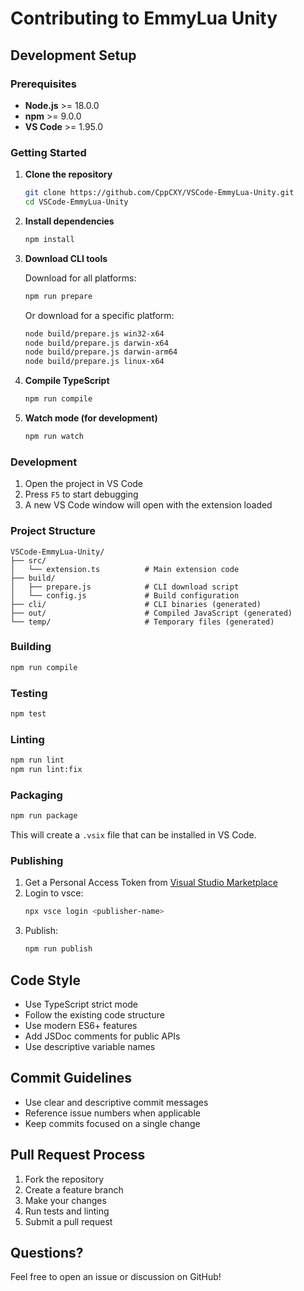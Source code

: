 # Contributing to EmmyLua Unity

## Development Setup

### Prerequisites

- **Node.js** >= 18.0.0
- **npm** >= 9.0.0
- **VS Code** >= 1.95.0

### Getting Started

1. **Clone the repository**
   ```bash
   git clone https://github.com/CppCXY/VSCode-EmmyLua-Unity.git
   cd VSCode-EmmyLua-Unity
   ```

2. **Install dependencies**
   ```bash
   npm install
   ```

3. **Download CLI tools**
   
   Download for all platforms:
   ```bash
   npm run prepare
   ```
   
   Or download for a specific platform:
   ```bash
   node build/prepare.js win32-x64
   node build/prepare.js darwin-x64
   node build/prepare.js darwin-arm64
   node build/prepare.js linux-x64
   ```

4. **Compile TypeScript**
   ```bash
   npm run compile
   ```

5. **Watch mode (for development)**
   ```bash
   npm run watch
   ```

### Development

1. Open the project in VS Code
2. Press `F5` to start debugging
3. A new VS Code window will open with the extension loaded

### Project Structure

```
VSCode-EmmyLua-Unity/
├── src/
│   └── extension.ts          # Main extension code
├── build/
│   ├── prepare.js            # CLI download script
│   └── config.js             # Build configuration
├── cli/                      # CLI binaries (generated)
├── out/                      # Compiled JavaScript (generated)
└── temp/                     # Temporary files (generated)
```

### Building

```bash
npm run compile
```

### Testing

```bash
npm test
```

### Linting

```bash
npm run lint
npm run lint:fix
```

### Packaging

```bash
npm run package
```

This will create a `.vsix` file that can be installed in VS Code.

### Publishing

1. Get a Personal Access Token from [Visual Studio Marketplace](https://marketplace.visualstudio.com/manage)
2. Login to vsce:
   ```bash
   npx vsce login <publisher-name>
   ```
3. Publish:
   ```bash
   npm run publish
   ```

## Code Style

- Use TypeScript strict mode
- Follow the existing code structure
- Use modern ES6+ features
- Add JSDoc comments for public APIs
- Use descriptive variable names

## Commit Guidelines

- Use clear and descriptive commit messages
- Reference issue numbers when applicable
- Keep commits focused on a single change

## Pull Request Process

1. Fork the repository
2. Create a feature branch
3. Make your changes
4. Run tests and linting
5. Submit a pull request

## Questions?

Feel free to open an issue or discussion on GitHub!
